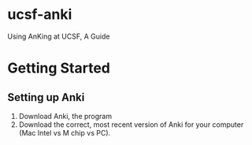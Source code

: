 # ucsf-anki
Using AnKing at UCSF, A Guide

# Getting Started

## Setting up Anki

1. Download Anki, the program
2. Download the correct, most recent version of Anki for your computer (Mac Intel vs M chip vs PC).

